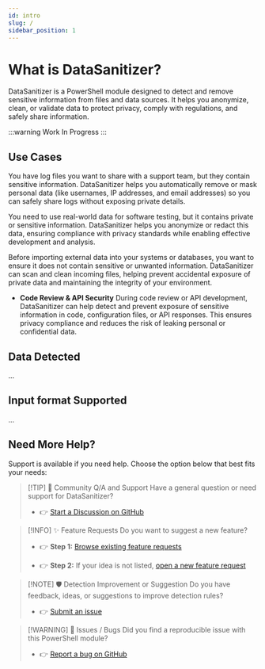 ```yaml
---
id: intro
slug: /
sidebar_position: 1
---
```


# What is DataSanitizer?

DataSanitizer is a PowerShell module designed to detect and remove sensitive information from files and data sources. It helps you anonymize, clean, or validate data to protect privacy, comply with regulations, and safely share information.

:::warning
Work In Progress
:::

## Use Cases

  You have log files you want to share with a support team, but they contain sensitive information. DataSanitizer helps you automatically remove or mask personal data (like usernames, IP addresses, and email addresses) so you can safely share logs without exposing private details.

  You need to use real-world data for software testing, but it contains private or sensitive information. DataSanitizer helps you anonymize or redact this data, ensuring compliance with privacy standards while enabling effective development and analysis.

  Before importing external data into your systems or databases, you want to ensure it does not contain sensitive or unwanted information. DataSanitizer can scan and clean incoming files, helping prevent accidental exposure of private data and maintaining the integrity of your environment.

- **Code Review & API Security**
  During code review or API development, DataSanitizer can help detect and prevent exposure of sensitive information in code, configuration files, or API responses. This ensures privacy compliance and reduces the risk of leaking personal or confidential data.

## Data Detected

...

## Input format Supported

...

## Need More Help?

Support is available if you need help. Choose the option below that best fits your needs:

> [!TIP] 💬 Community Q/A and Support
> Have a general question or need support for DataSanitizer?
>
> - 👉 [Start a Discussion on GitHub](https://github.com/fslef/DataSanitizer/discussions)

> [!INFO] ✨ Feature Requests
> Do you want to suggest a new feature?
>
> - 👉 **Step 1:** [Browse existing feature requests](https://github.com/fslef/DataSanitizer/issues?q=is%3Aissue%20label%3Aenhancement%20is%3Aopen)
>
> - 👉 **Step 2:** If your idea is not listed, [open a new feature request](https://github.com/fslef/DataSanitizer/issues/new?template=2-feature-request.yaml)

> [!NOTE] 🛡️ Detection Improvement or Suggestion
> Do you have feedback, ideas, or suggestions to improve detection rules?
>
> - 👉 [Submit an issue](https://github.com/fslef/DataSanitizer/issues/new?template=3-detection-improvement-suggestion.ymle)

> [!WARNING] 🐞 Issues / Bugs
> Did you find a reproducible issue with this PowerShell module?
>
> - 👉 [Report a bug on GitHub](https://github.com/fslef/DataSanitizer/issues/new?labels=bug&template=bug_report.md)
